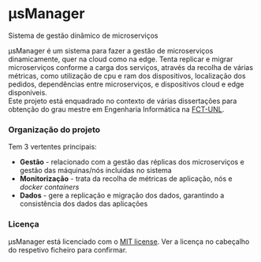 # μsManager 

Sistema de gestão dinâmico de microserviços

μsManager é um sistema para fazer a gestão de microserviços dinamicamente, quer na cloud como na edge. 
Tenta replicar e migrar microserviços conforme a carga dos serviços, 
através da recolha de várias métricas, como utilização de cpu e ram dos dispositivos, localização dos pedidos, 
dependências entre microserviços, e dispositivos cloud e edge disponíveis.  
Este projeto está enquadrado no contexto de várias dissertações para obtenção do grau mestre em Engenharia Informática na [FCT-UNL](https://www.fct.unl.pt/).

### Organização do projeto

Tem 3 vertentes principais:
 - **Gestão** - relacionado com a gestão das réplicas dos microserviços e gestão das máquinas/nós incluidas no sistema
 - **Monitorização** - trata da recolha de métricas de aplicação, nós e *docker containers*
 - **Dados** - gere a replicação e migração dos dados, garantindo a consistência dos dados das aplicações

### Licença

μsManager está licenciado com o [MIT license](https://github.com/usmanager/usmanager/LICENSE). Ver a licença no cabeçalho do respetivo ficheiro para confirmar.
